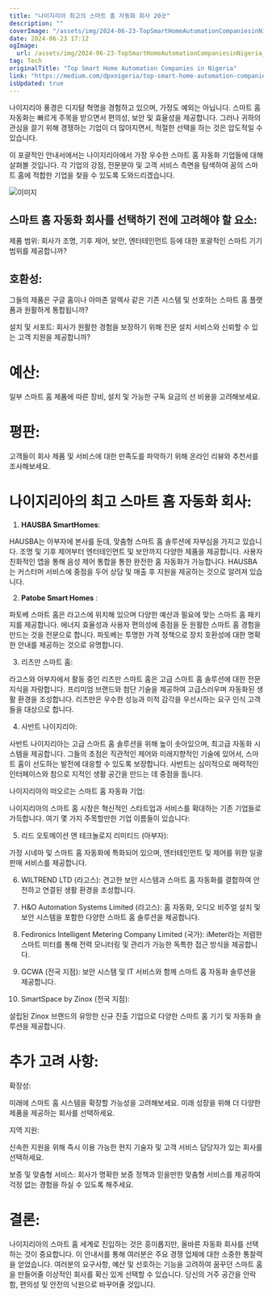 ```yaml
---
title: "나이지리아 최고의 스마트 홈 자동화 회사 20곳"
description: ""
coverImage: "/assets/img/2024-06-23-TopSmartHomeAutomationCompaniesinNigeria_0.png"
date: 2024-06-23 17:12
ogImage:
  url: /assets/img/2024-06-23-TopSmartHomeAutomationCompaniesinNigeria_0.png
tag: Tech
originalTitle: "Top Smart Home Automation Companies in Nigeria"
link: "https://medium.com/dpxnigeria/top-smart-home-automation-companies-in-nigeria-bdac894de14e"
isUpdated: true
---
```


나이지리아 풍경은 디지턈 혁명을 경험하고 있으며, 가정도 예외는 아닙니다. 스마트 홈 자동화는 빠르게 주목을 받으면서 편의성, 보안 및 효율성을 제공합니다. 그러나 귀하의 관심을 끌기 위해 경쟁하는 기업이 더 많아지면서, 적절한 선택을 하는 것은 압도적일 수 있습니다.

이 포괄적인 안내서에서는 나이지리아에서 가장 우수한 스마트 홈 자동화 기업들에 대해 살펴볼 것입니다. 각 기업의 강점, 전문분야 및 고객 서비스 측면을 탐색하여 꿈의 스마트 홈에 적합한 기업을 찾을 수 있도록 도와드리겠습니다.

![이미지](/assets/img/2024-06-23-TopSmartHomeAutomationCompaniesinNigeria_0.png)

## 스마트 홈 자동화 회사를 선택하기 전에 고려해야 할 요소:

<!-- cozy-coder - 수평 -->

<ins class="adsbygoogle"
     style="display:block"
     data-ad-client="ca-pub-4877378276818686"
     data-ad-slot="1107185301"
     data-ad-format="auto"
     data-full-width-responsive="true"></ins>

<script>
     (adsbygoogle = window.adsbygoogle || []).push({});
</script>

제품 범위: 회사가 조명, 기후 제어, 보안, 엔터테인먼트 등에 대한 포괄적인 스마트 기기 범위를 제공합니까?

## 호환성:

그들의 제품은 구글 홈이나 아마존 알렉사 같은 기존 시스템 및 선호하는 스마트 홈 플랫폼과 원활하게 통합됩니까?

설치 및 서포트: 회사가 원활한 경험을 보장하기 위해 전문 설치 서비스와 신뢰할 수 있는 고객 지원을 제공합니까?

<!-- cozy-coder - 수평 -->

<ins class="adsbygoogle"
     style="display:block"
     data-ad-client="ca-pub-4877378276818686"
     data-ad-slot="1107185301"
     data-ad-format="auto"
     data-full-width-responsive="true"></ins>

<script>
     (adsbygoogle = window.adsbygoogle || []).push({});
</script>

# 예산:

일부 스마트 홈 제품에 따른 장비, 설치 및 가능한 구독 요금의 선 비용을 고려해보세요.

# 평판:

고객들이 회사 제품 및 서비스에 대한 만족도를 파악하기 위해 온라인 리뷰와 추천서를 조사해보세요.

<!-- cozy-coder - 수평 -->

<ins class="adsbygoogle"
     style="display:block"
     data-ad-client="ca-pub-4877378276818686"
     data-ad-slot="1107185301"
     data-ad-format="auto"
     data-full-width-responsive="true"></ins>

<script>
     (adsbygoogle = window.adsbygoogle || []).push({});
</script>

# 나이지리아의 최고 스마트 홈 자동화 회사:

1. **HAUSBA SmartHomes**:

HAUSBA는 아부자에 본사를 둔데, 맞춤형 스마트 홈 솔루션에 자부심을 가지고 있습니다. 조명 및 기후 제어부터 엔터테인먼트 및 보안까지 다양한 제품을 제공합니다. 사용자 친화적인 앱을 통해 음성 제어 통합을 통한 완전한 홈 자동화가 가능합니다. HAUSBA는 커스터머 서비스에 중점을 두어 상담 및 매출 후 지원을 제공하는 것으로 알려져 있습니다.

2. **Patobe Smart Homes** :

<!-- cozy-coder - 수평 -->

<ins class="adsbygoogle"
     style="display:block"
     data-ad-client="ca-pub-4877378276818686"
     data-ad-slot="1107185301"
     data-ad-format="auto"
     data-full-width-responsive="true"></ins>

<script>
     (adsbygoogle = window.adsbygoogle || []).push({});
</script>

파토베 스마트 홈은 라고스에 위치해 있으며 다양한 예산과 필요에 맞는 스마트 홈 패키지를 제공합니다. 에너지 효율성과 사용자 편의성에 중점을 둔 원활한 스마트 홈 경험을 만드는 것을 전문으로 합니다. 파토베는 투명한 가격 정책으로 장치 호환성에 대한 명확한 안내를 제공하는 것으로 유명합니다.

3. 리츠만 스마트 홈:

라고스와 아부자에서 활동 중인 리츠만 스마트 홈은 고급 스마트 홈 솔루션에 대한 전문 지식을 자랑합니다. 프리미엄 브랜드와 첨단 기술을 제공하여 고급스러우며 자동화된 생활 환경을 조성합니다. 리츠만은 우수한 성능과 미적 감각을 우선시하는 요구 인식 고객들을 대상으로 합니다.

4. 사반트 나이지리아:

<!-- cozy-coder - 수평 -->

<ins class="adsbygoogle"
     style="display:block"
     data-ad-client="ca-pub-4877378276818686"
     data-ad-slot="1107185301"
     data-ad-format="auto"
     data-full-width-responsive="true"></ins>

<script>
     (adsbygoogle = window.adsbygoogle || []).push({});
</script>

사반트 나이지리아는 고급 스마트 홈 솔루션을 위해 높이 솟아있으며, 최고급 자동화 시스템을 제공합니다. 그들의 초점은 직관적인 제어와 미래지향적인 기술에 있어서, 스마트 홈이 선도하는 발전에 대응할 수 있도록 보장합니다. 사반트는 심미적으로 매력적인 인터페이스와 참으로 지적인 생활 공간을 만드는 데 중점을 둡니다.

나이지리아의 떠오르는 스마트 홈 자동화 기업:

나이지리아의 스마트 홈 시장은 혁신적인 스타트업과 서비스를 확대하는 기존 기업들로 가득합니다. 여기 몇 가지 주목할만한 기업 이름들이 있습니다:

5. 리드 오토메이션 앤 테크놀로지 리미티드 (아부자):

<!-- cozy-coder - 수평 -->

<ins class="adsbygoogle"
     style="display:block"
     data-ad-client="ca-pub-4877378276818686"
     data-ad-slot="1107185301"
     data-ad-format="auto"
     data-full-width-responsive="true"></ins>

<script>
     (adsbygoogle = window.adsbygoogle || []).push({});
</script>

가정 시네마 및 스마트 홈 자동화에 특화되어 있으며, 엔터테인먼트 및 제어를 위한 일괄 판매 서비스를 제공합니다.

6. WILTREND LTD (라고스): 견고한 보안 시스템과 스마트 홈 자동화를 결합하여 안전하고 연결된 생활 환경을 조성합니다.

7. H&O Automation Systems Limited (라고스): 홈 자동화, 오디오 비주얼 설치 및 보안 시스템을 포함한 다양한 스마트 홈 솔루션을 제공합니다.

8. Fedironics Intelligent Metering Company Limited (국가): iMeter라는 저렴한 스마트 미터를 통해 전력 모니터링 및 관리가 가능한 독특한 접근 방식을 제공합니다.

<!-- cozy-coder - 수평 -->

<ins class="adsbygoogle"
     style="display:block"
     data-ad-client="ca-pub-4877378276818686"
     data-ad-slot="1107185301"
     data-ad-format="auto"
     data-full-width-responsive="true"></ins>

<script>
     (adsbygoogle = window.adsbygoogle || []).push({});
</script>

9. GCWA (전국 지점): 보안 시스템 및 IT 서비스와 함께 스마트 홈 자동화 솔루션을 제공합니다.

10. SmartSpace by Zinox (전국 지점):

설립된 Zinox 브랜드의 유망한 신규 진출 기업으로 다양한 스마트 홈 기기 및 자동화 솔루션을 제공합니다.

# 추가 고려 사항:

<!-- cozy-coder - 수평 -->

<ins class="adsbygoogle"
     style="display:block"
     data-ad-client="ca-pub-4877378276818686"
     data-ad-slot="1107185301"
     data-ad-format="auto"
     data-full-width-responsive="true"></ins>

<script>
     (adsbygoogle = window.adsbygoogle || []).push({});
</script>

확장성:

미래에 스마트 홈 시스템을 확장할 가능성을 고려해보세요. 미래 성장을 위해 더 다양한 제품을 제공하는 회사를 선택하세요.

지역 지원:

신속한 지원을 위해 즉시 이용 가능한 현지 기술자 및 고객 서비스 담당자가 있는 회사를 선택하세요.

<!-- cozy-coder - 수평 -->

<ins class="adsbygoogle"
     style="display:block"
     data-ad-client="ca-pub-4877378276818686"
     data-ad-slot="1107185301"
     data-ad-format="auto"
     data-full-width-responsive="true"></ins>

<script>
     (adsbygoogle = window.adsbygoogle || []).push({});
</script>

보증 및 맞춤형 서비스: 회사가 명확한 보증 정책과 믿을만한 맞춤형 서비스를 제공하여 걱정 없는 경험을 하실 수 있도록 해주세요.

# 결론:

나이지리아의 스마트 홈 세계로 진입하는 것은 흥미롭지만, 올바른 자동화 회사를 선택하는 것이 중요합니다. 이 안내서를 통해 여러분은 주요 경쟁 업체에 대한 소중한 통찰력을 얻었습니다. 여러분의 요구사항, 예산 및 선호하는 기능을 고려하여 꿈꾸던 스마트 홈을 만들어줄 이상적인 회사를 확신 있게 선택할 수 있습니다. 당신의 거주 공간을 안락함, 편의성 및 안전의 낙원으로 바꾸어줄 것입니다.
